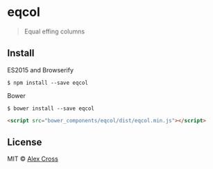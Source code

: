 # eqcol

> Equal effing columns


## Install

ES2015 and Browserify

```
$ npm install --save eqcol
```

Bower

```
$ bower install --save eqcol
```

```html
<script src="bower_components/eqcol/dist/eqcol.min.js"></script>
```


## License

MIT © [Alex Cross](http://alexcross.io)
